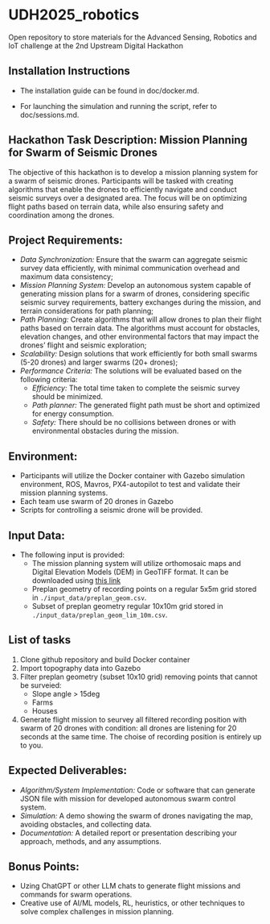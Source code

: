 # UDH2025_robotics
Open repository to store materials for the Advanced Sensing, Robotics and IoT challenge at the 2nd Upstream Digital Hackathon

## Installation Instructions

- The installation guide can be found in doc/docker.md.

- For launching the simulation and running the script, refer to doc/sessions.md.

## Hackathon Task Description: Mission Planning for Swarm of Seismic Drones

The objective of this hackathon is to develop a mission planning system for a swarm of seismic drones. Participants will be tasked with creating algorithms that enable the drones to efficiently navigate and conduct seismic surveys over a designated area. The focus will be on optimizing flight paths based on terrain data, while also ensuring safety and coordination among the drones.

## Project Requirements:
* _Data Synchronization:_ Ensure that the swarm can aggregate seismic survey data efficiently, with minimal communication overhead and maximum data consistency;
* _Mission Planning System:_ Develop an autonomous system capable of generating mission plans for a swarm of drones, considering specific seismic survey requirements, battery exchanges during the mission, and terrain considerations for path planning;
* _Path Planning:_ Create algorithms that will allow drones to plan their flight paths based on terrain data. The algorithms must account for obstacles, elevation changes, and other environmental factors that may impact the drones’ flight and seismic exploration;
* _Scalability:_ Design solutions that work efficiently for both small swarms (5-20 drones) and larger swarms (20+ drones);
* _Performance Criteria:_ The solutions will be evaluated based on the following criteria:
    * _Efficiency:_ The total time taken to complete the seismic survey should be minimized.
    * _Path planner:_ The generated flight path must be short and optimized for energy consumption.
    * _Safety:_ There should be no collisions between drones or with environmental obstacles during the mission.

## Environment:
* Participants will utilize the Docker container with Gazebo simulation environment, ROS, Mavros, PX4-autopilot to test and validate their mission planning systems.
* Each team use swarm of 20 drones in Gazebo
* Scripts for controlling a seismic drone will be provided.

## Input Data:
* The following input is provided: 
    * The mission planning system will utilize orthomosaic maps and Digital Elevation Models (DEM) in GeoTIFF format. It can be downloaded using [this link](https://www.dropbox.com/scl/fo/7wknt8y1o21nywsznn74d/AAxhbd2WGdAOrqduDDFYJns?rlkey=i6592rop9aja25suadp98kmb6&dl=0)
    * Preplan geometry of recording points on a regular 5x5m grid stored in ```./input_data/preplan_geom.csv```.
    * Subset of preplan geometry regular 10x10m grid stored in ```./input_data/preplan_geom_lim_10m.csv```.

## List of tasks
1. Clone github repository and build Docker container
2. Import topography data into Gazebo
3. Filter preplan geometry (subset 10x10 grid) removing points that cannot be surveied: 
    * Slope angle > 15deg
    * Farms
    * Houses
4. Generate flight mission to seurvey all filtered recording position with swarm of 20 drones with condition: all drones are listening for 20 seconds at the same time. The choise of recording position is entirely up to you. 

## Expected Deliverables: 

* _Algorithm/System Implementation:_ Code or software that can generate JSON file with mission for developed autonomous swarm control system. 
* _Simulation:_ A demo showing the swarm of drones navigating the map, avoiding obstacles, and collecting data.
* _Documentation:_ A detailed report or presentation describing your approach, methods, and any assumptions.

## Bonus Points: 
* Uzing ChatGPT or other LLM chats to generate flight missions and commands for swarm operations.
* Creative use of AI/ML models, RL, heuristics, or other techniques to solve complex challenges in mission planning.

